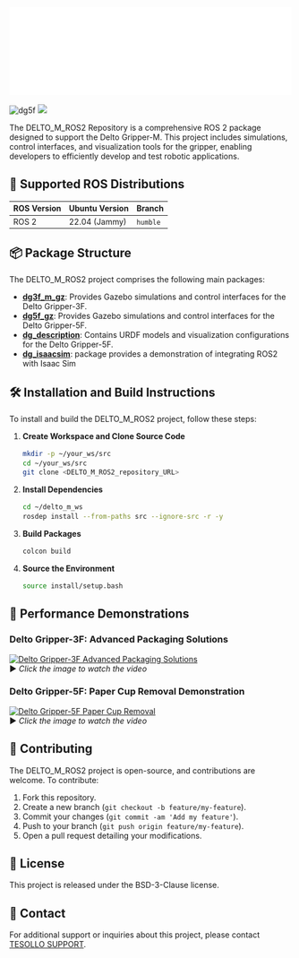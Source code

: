 <img src="/dg_description/image/title.svg"/>

<img src="/dg_description/image/dg5f_1.png" alt="dg5f" width="400px"/> <img src="https://en.tesollo.com/wp-content/uploads/2024/12/DG-5F-6-1.webp" width="300px"/>

The DELTO_M_ROS2 Repository is a comprehensive ROS 2 package designed to support the Delto Gripper-M. This project includes simulations, control interfaces, and visualization tools for the gripper, enabling developers to efficiently develop and test robotic applications.


## 📌 **Supported ROS Distributions**

|  **ROS Version** |  **Ubuntu Version** |  **Branch** |
|------------------|----------------------|---------------|
| ROS 2            | 22.04 (Jammy)        | `humble`      |


## 📦 Package Structure

The DELTO_M_ROS2 project comprises the following main packages:
- [**dg3f_m_gz**](/dg3f_m_gz/): Provides Gazebo simulations and control interfaces for the Delto Gripper-3F. 
- [**dg5f_gz**](/dg5f_gz/): Provides Gazebo simulations and control interfaces for the Delto Gripper-5F. 
- [**dg_description**](/dg_description/): Contains URDF models and visualization configurations for the Delto Gripper-5F.
- [**dg_isaacsim**](/dg_isaacsim/):  package provides a demonstration of integrating ROS2 with Isaac Sim


## 🛠️ Installation and Build Instructions

To install and build the DELTO_M_ROS2 project, follow these steps:

1. **Create Workspace and Clone Source Code**

   ```bash
   mkdir -p ~/your_ws/src
   cd ~/your_ws/src
   git clone <DELTO_M_ROS2_repository_URL>
   ```

2. **Install Dependencies**

   ```bash
   cd ~/delto_m_ws
   rosdep install --from-paths src --ignore-src -r -y
   ```

3. **Build Packages**

   ```bash
   colcon build
   ```

4. **Source the Environment**

   ```bash
   source install/setup.bash
   ```


## 🎯 **Performance Demonstrations**

### **Delto Gripper-3F: Advanced Packaging Solutions**

[![Delto Gripper-3F Advanced Packaging Solutions](https://img.youtube.com/vi/x6QCdgl5r8Q/sddefault.jpg)](https://www.youtube.com/watch?v=x6QCdgl5r8Q)  
▶️ *Click the image to watch the video*


### **Delto Gripper-5F: Paper Cup Removal Demonstration**

[![Delto Gripper-5F Paper Cup Removal](https://img.youtube.com/vi/MlUSlto5R9U/sddefault.jpg)](https://www.youtube.com/watch?v=MlUSlto5R9U)  
▶️ *Click the image to watch the video*

## 🤝 Contributing

The DELTO_M_ROS2 project is open-source, and contributions are welcome. To contribute:

1. Fork this repository.
2. Create a new branch (`git checkout -b feature/my-feature`).
3. Commit your changes (`git commit -am 'Add my feature'`).
4. Push to your branch (`git push origin feature/my-feature`).
5. Open a pull request detailing your modifications.


## 📄 License

This project is released under the BSD-3-Clause license.


## 📧 Contact

For additional support or inquiries about this project, please contact [TESOLLO SUPPORT](mailto:support@tesollo.com). 
